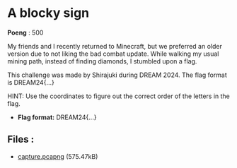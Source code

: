 # A blocky sign
**Poeng** : 500

My friends and I recently returned to Minecraft, but we preferred an older version due to not liking the bad combat update. While walking my usual mining path, instead of finding diamonds, I stumbled upon a flag.

This challenge was made by Shirajuki during DREAM 2024. The flag format is DREAM24{...}

HINT: Use the coordinates to figure out the correct order of the letters in the flag.


- **Flag format:** DREAM24{...}

## Files : 

 - [capture.pcapng](./capture.pcapng) (575.47kB)